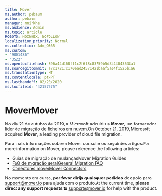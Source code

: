 ```yaml
---
title: Mover
ms.author: pebaum
author: pebaum
manager: mnirkhe
ms.audience: Admin
ms.topic: article
ROBOTS: NOINDEX, NOFOLLOW
localization_priority: Normal
ms.collection: Adm_O365
ms.custom:
- "9001486"
- "3522"
ms.openlocfilehash: 896a44d368ff1c2f6f8c83759b5d3444043538a1
ms.sourcegitcommit: a7c17217c170ead24571421baaf5a14f1525b1a6
ms.translationtype: MT
ms.contentlocale: pt-PT
ms.lasthandoff: 02/20/2020
ms.locfileid: "42157675"
---
```

# <a name="mover"></a><span data-ttu-id="8d1c9-102">Mover</span><span class="sxs-lookup"><span data-stu-id="8d1c9-102">Mover</span></span>

<span data-ttu-id="8d1c9-103">No dia 21 de outubro de 2019, a Microsoft adquiriu a **Mover**, um fornecedor líder de migração de ficheiros em nuvem.</span><span class="sxs-lookup"><span data-stu-id="8d1c9-103">On October 21, 2019, Microsoft acquired **Mover**, a leading provider of cloud file migration.</span></span>

<span data-ttu-id="8d1c9-104">Para mais informações sobre a Mover, consulte os seguintes artigos:</span><span class="sxs-lookup"><span data-stu-id="8d1c9-104">For more information on Mover, please reference the following articles:</span></span>

- [<span data-ttu-id="8d1c9-105">Guias de migração de mudanças</span><span class="sxs-lookup"><span data-stu-id="8d1c9-105">Mover Migration Guides</span></span>](https://mover.io/guides/)
- [<span data-ttu-id="8d1c9-106">FaQ de migração geral</span><span class="sxs-lookup"><span data-stu-id="8d1c9-106">General Migration FAQ</span></span>](https://mover.io/guides/general/)
- [<span data-ttu-id="8d1c9-107">Conectores mover</span><span class="sxs-lookup"><span data-stu-id="8d1c9-107">Mover Connectors</span></span>](https://mover.io/connectors/)

<span data-ttu-id="8d1c9-108">No momento em curso, **por favor dirija quaisquer pedidos** de apoio para [support@mover.io](mailto:support@mover.io) para ajuda com o produto.</span><span class="sxs-lookup"><span data-stu-id="8d1c9-108">At the current time, **please direct any support requests to** [support@mover.io](mailto:support@mover.io) for help with the product.</span></span> 

 